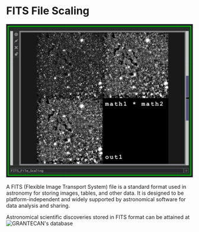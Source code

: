 # FITS File Scaling

![alt text](https://github.com/CorrelateVisuals/Touchdesigner_Tools/blob/main/FITS_File_Scaling/FITS_File_Scaling_Image.PNG?raw=true)

A FITS (Flexible Image Transport System) file is a standard format used in astronomy for storing images, tables, and other data. It is designed to be platform-independent and widely supported by astronomical software for data analysis and sharing.

Astronomical scientific discoveries stored in FITS format can be attained at ![GRANTECAN's database](http://www.gtc.iac.es/)